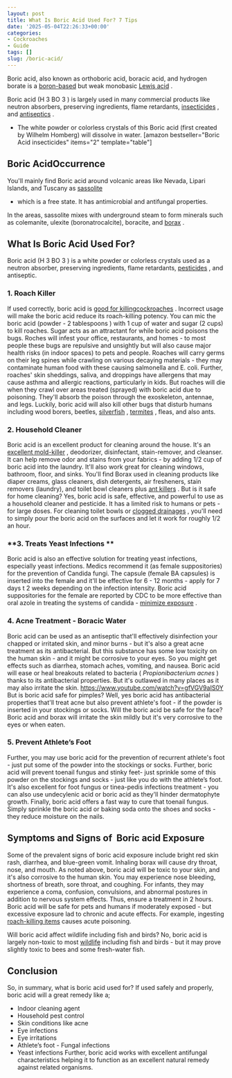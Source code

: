 ```yaml
---
layout: post
title: What Is Boric Acid Used For? 7 Tips
date: '2025-05-04T22:26:33+00:00'
categories:
- Cockroaches
- Guide
tags: []
slug: /boric-acid/
---
```


Boric acid, also known as orthoboric acid, boracic acid, and hydrogen borate is a
[boron-based](https://en.wikipedia.org/wiki/Boron)
but weak monobasic
[Lewis acid](https://en.wikipedia.org/wiki/Lewis_acid)
.

Boric acid (H
3
BO
3
) is largely used in many commercial products like neutron absorbers, preserving ingredients, flame retardants,
[insecticides](https://pestpolicy.com/does-boric-acid-kill-roaches/)
, and
[antiseptics](https://pubmed.ncbi.nlm.nih.gov/1712169/)
.
- The white powder or colorless crystals of this Boric acid (first created by Wilhelm Homberg) will dissolve in water.
[amazon bestseller="Boric Acid insecticides" items="2" template="table"]
## Boric AcidOccurrence
You'll mainly find Boric acid around volcanic areas like Nevada, Lipari Islands, and Tuscany as
[sassolite](https://en.wikipedia.org/wiki/Sassolite)
- which is a free state. It has antimicrobial and antifungal properties.

In the areas, sassolite mixes with underground steam to form minerals such as colemanite, ulexite (boronatrocalcite), boracite, and
[borax](https://pestpolicy.com/20-mule-team-borax-pest-control/)
.
## What Is Boric Acid Used For?
Boric acid (H
3
BO
3
) is a white powder or colorless crystals used as a neutron absorber, preserving ingredients, flame retardants,
[pesticides](http://npic.orst.edu/ingred/products.html)
, and antiseptic.
### 1. Roach Killer
If used correctly, boric acid is
[good for killingcockroaches](https://pestpolicy.com/does-boric-acid-kill-roaches/)
. Incorrect usage will make the
boric acid reduce its roach-killing potency.
You can mic the
boric acid (powder - 2 tablespoons
) with
1 cup of water and sugar (2 cups) to kill roaches. Sugar acts as an attractant for while boric acid poisons the bugs.
Roches will infest your office, restaurants, and homes - to most people these bugs are repulsive and unsightly but will also cause major health risks (in indoor spaces) to pets and people.
Roaches will carry germs on their leg spines while crawling on various decaying materials - they may contaminate human food with these causing salmonella and E. coli.
Further, roaches' skin sheddings, saliva, and droppings have allergens that may cause asthma and allergic reactions, particularly in kids.
But roaches will die when they crawl over areas treated (sprayed) with boric acid due to poisoning. They'll absorb the poison through the exoskeleton, antennae, and legs.
Luckily, boric acid will also kill other bugs that disturb humans including wood borers, beetles,
[silverfish](https://pestpolicy.com/how-to-get-rid-of-silverfish/)
,
[termites](https://pestpolicy.com/best-termite-bait-stations/)
, fleas, and also ants.
### 2. Household Cleaner
Boric acid is an excellent product for cleaning around the house. It's an
[excellent mold-killer](https://pestpolicy.com/best-mold-remover/)
, deodorizer, disinfectant, stain-remover,
and cleanser.
It can help remove
odor and stains from your fabrics - by adding 1/2 cup of boric acid into the laundry. It'll also work great for cleaning windows, bathroom, floor, and sinks.
You'll find
Borax used in cleaning products like diaper creams, glass cleaners, dish detergents, air fresheners, stain removers (laundry), and toilet bowl cleaners plus
[ant killers](https://pestpolicy.com/best-fire-ant-killer-for-lawns/)
.
But is it safe for home cleaning? Yes, boric acid is safe,
effective, and powerful to use as a household cleaner and pesticide. It has a limited risk to humans or pets - for large doses.
For cleaning toilet bowls or
[clogged drainages](https://pestpolicy.com/best-drain-cleaner//)
, you'll need to simply pour the boric acid on the surfaces and let it work for roughly 1/2 an hour.
### **3. Treats Yeast Infections **
Boric acid is also an effective solution for treating yeast infections, especially yeast infections. Medics recommend it (as female suppositories) for the prevention of Candida fungi.
The
capsule (female BA capsules) is inserted into the female and it'll be effective for 6 - 12 months - apply for 7 days t 2 weeks depending on the infection intensity.
Boric acid suppositories for the female are reported by CDC to be more effective than oral azole in treating the systems of candida -
[minimize exposure](http://npic.orst.edu/factsheets/MinimizingExposure.html)
.
### 4. Acne Treatment - Boracic Water
Boric acid can be used as an antiseptic that'll effectively disinfection your chapped or irritated skin, and minor burns - but it's also a great acne treatment as its antibacterial.
But this substance has some low toxicity on the human skin - and it might be corrosive to your eyes. So you might get effects such as diarrhea, stomach aches, vomiting, and nausea.
Boric acid will ease or heal breakouts related to bacteria (
*Propionibacterium acnes*
) thanks to its antibacterial properties. But it's outlawed in many places as it may also irritate the skin.
https://www.youtube.com/watch?v=gfVGV9aIS0Y
But is boric acid safe for pimples? Well, yes boric acid has antibacterial properties that'll treat acne but also prevent athlete's foot - if the powder is inserted in your stockings or socks.
Will the boric acid be safe for the face? Boric acid and borax will irritate the skin mildly but it's very corrosive to the eyes or when eaten.
### 5. Prevent Athlete’s Foot
Further, you may use boric acid for the
prevention
of
recurrent
athlete's foot - just put some of the powder into the stockings or socks.
Further, boric acid will prevent toenail fungus and stinky feet- just sprinkle some of this powder on the stockings and socks - just like you do with the athlete’s foot.
It's also excellent for foot fungus or
tinea-pedis infections
treatment - you can also use
undecylenic acid or boric acid as they'll hinder dermatophyte growth.
Finally, boric acid offers a fast way to cure that toenail fungus. Simply sprinkle the boric acid or baking soda onto the shoes and socks - they reduce moisture on the nails.
## Symptoms and Signs of  Boric acid Exposure
Some of the prevalent signs of boric acid exposure include bright red skin rash, diarrhea, and blue-green vomit. Inhaling borax will cause dry throat, nose, and mouth.
As noted above, boric acid will be toxic to your skin, and it's also corrosive to the human skin. You may experience nose bleeding, shortness of breath, sore throat, and coughing.
For infants, they may experience a coma, confusion, convulsions, and abnormal postures in addition to nervous system effects. Thus, ensure a treatment in 2 hours.
Boric acid will be safe for pets and humans if moderately exposed - but excessive exposure lad to chronic and acute effects. For example, ingesting
[roach-killing items](https://pestpolicy.com/best-roach-killer-for-apartments/)
causes acute poisoning.

Will boric acid affect wildlife including fish and birds? No, boric acid is largely non-toxic to most
[wildlife](http://npic.orst.edu/envir/wildlife.html)
including fish and birds - but it may prove slightly toxic to bees and some fresh-water fish.
## Conclusion
So, in summary, what is boric acid used for? If used safely and properly, boric acid will a great remedy like a;
- Indoor cleaning agent
- Household pest control
- Skin conditions like acne
- Eye infections
- Eye irritations
- Athlete’s foot - Fungal infections
- Yeast infections
Further, boric acid works with excellent antifungal characteristics helping it to function as an excellent natural remedy against related organisms.
